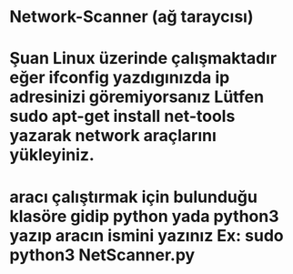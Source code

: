 # Network-Scanner (ağ taraycısı)
# Şuan Linux üzerinde çalışmaktadır eğer ifconfig yazdıgınızda ip adresinizi göremiyorsanız Lütfen sudo apt-get install net-tools yazarak network araçlarını yükleyiniz.
# aracı çalıştırmak için bulunduğu klasöre gidip python yada python3 yazıp aracın ismini yazınız Ex: sudo python3 NetScanner.py
